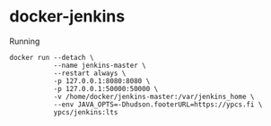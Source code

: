 # docker-jenkins

Running

    docker run --detach \
               --name jenkins-master \
               --restart always \
               -p 127.0.0.1:8080:8080 \
               -p 127.0.0.1:50000:50000 \
               -v /home/docker/jenkins-master:/var/jenkins_home \
               --env JAVA_OPTS=-Dhudson.footerURL=https://ypcs.fi \
               ypcs/jenkins:lts
